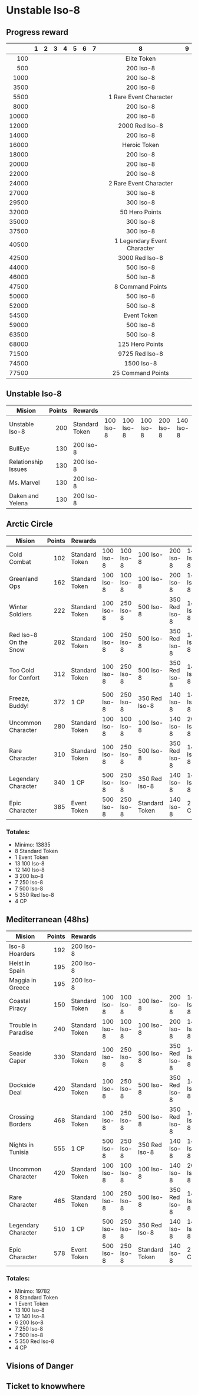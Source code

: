 # Unstable Iso-8

## Progress reward

|       | 1 | 2 | 3 | 4 | 5 | 6 | 7 |              8              | 9 |
|------:|:-:|:-:|:-:|:-:|:-:|:-:|:-:|:---------------------------:|:-:|
|   100 |   |   |   |   |   |   |   |         Elite Token         |   |
|   500 |   |   |   |   |   |   |   |          200 Iso-8          |   |
|  1000 |   |   |   |   |   |   |   |          200 Iso-8          |   |
|  3500 |   |   |   |   |   |   |   |          200 Iso-8          |   |
|  5500 |   |   |   |   |   |   |   |    1 Rare Event Character   |   |
|  8000 |   |   |   |   |   |   |   |          200 Iso-8          |   |
| 10000 |   |   |   |   |   |   |   |          200 Iso-8          |   |
| 12000 |   |   |   |   |   |   |   |        2000 Red Iso-8       |   |
| 14000 |   |   |   |   |   |   |   |          200 Iso-8          |   |
| 16000 |   |   |   |   |   |   |   |         Heroic Token        |   |
| 18000 |   |   |   |   |   |   |   |          200 Iso-8          |   |
| 20000 |   |   |   |   |   |   |   |          200 Iso-8          |   |
| 22000 |   |   |   |   |   |   |   |          200 Iso-8          |   |
| 24000 |   |   |   |   |   |   |   |    2 Rare Event Character   |   |
| 27000 |   |   |   |   |   |   |   |          300 Iso-8          |   |
| 29500 |   |   |   |   |   |   |   |          300 Iso-8          |   |
| 32000 |   |   |   |   |   |   |   |        50 Hero Points       |   |
| 35000 |   |   |   |   |   |   |   |          300 Iso-8          |   |
| 37500 |   |   |   |   |   |   |   |          300 Iso-8          |   |
| 40500 |   |   |   |   |   |   |   | 1 Legendary Event Character |   |
| 42500 |   |   |   |   |   |   |   |        3000 Red Iso-8       |   |
| 44000 |   |   |   |   |   |   |   |          500 Iso-8          |   |
| 46000 |   |   |   |   |   |   |   |          500 Iso-8          |   |
| 47500 |   |   |   |   |   |   |   |       8 Command Points      |   |
| 50000 |   |   |   |   |   |   |   |          500 Iso-8          |   |
| 52000 |   |   |   |   |   |   |   |          500 Iso-8          |   |
| 54500 |   |   |   |   |   |   |   |         Event Token         |   |
| 59000 |   |   |   |   |   |   |   |          500 Iso-8          |   |
| 63500 |   |   |   |   |   |   |   |          500 Iso-8          |   |
| 68000 |   |   |   |   |   |   |   |       125 Hero Points       |   |
| 71500 |   |   |   |   |   |   |   |        9725 Red Iso-8       |   |
| 74500 |   |   |   |   |   |   |   |          1500 Iso-8         |   |
| 77500 |   |   |   |   |   |   |   |      25 Command Points      |   |

## Unstable Iso-8

| Mision              | Points | Rewards        |           |           |           |           |           |
|---------------------|-------:|----------------|-----------|-----------|-----------|-----------|-----------|
| Unstable Iso-8      |    200 | Standard Token | 100 Iso-8 | 100 Iso-8 | 100 Iso-8 | 200 Iso-8 | 140 Iso-8 |
| BullEye             |    130 | 200 Iso-8      |           |           |           |           |           |
| Relationship Issues |    130 | 200 Iso-8      |           |           |           |           |           |
| Ms. Marvel          |    130 | 200 Iso-8      |           |           |           |           |           |
| Daken and Yelena    |    130 | 200 Iso-8      |           |           |           |           |           |

## Arctic Circle

| Mision                | Points | Rewards        |           |           |                |               |           |
|-----------------------|-------:|----------------|-----------|-----------|----------------|---------------|-----------|
| Cold Combat           |    102 | Standard Token | 100 Iso-8 | 100 Iso-8 | 100 Iso-8      | 200 Iso-8     | 140 Iso-8 |
| Greenland Ops         |    162 | Standard Token | 100 Iso-8 | 100 Iso-8 | 100 Iso-8      | 200 Iso-8     | 140 Iso-8 |
| Winter Soldiers       |    222 | Standard Token | 100 Iso-8 | 250 Iso-8 | 500 Iso-8      | 350 Red Iso-8 | 140 Iso-8 |
| Red Iso-8 On the Snow |    282 | Standard Token | 100 Iso-8 | 250 Iso-8 | 500 Iso-8      | 350 Red Iso-8 | 140 Iso-8 |
| Too Cold for Confort  |    312 | Standard Token | 100 Iso-8 | 250 Iso-8 | 500 Iso-8      | 350 Red Iso-8 | 140 Iso-8 |
| Freeze, Buddy!        |    372 | 1 CP           | 500 Iso-8 | 250 Iso-8 | 350 Red Iso-8  | 140 Iso-8     | 140 Iso-8 |
| Uncommon Character    |    280 | Standard Token | 100 Iso-8 | 100 Iso-8 | 100 Iso-8      | 140 Iso-8     | 200 Iso-8 |
| Rare Character        |    310 | Standard Token | 100 Iso-8 | 250 Iso-8 | 500 Iso-8      | 350 Red Iso-8 | 140 Iso-8 |
| Legendary Character   |    340 | 1 CP           | 500 Iso-8 | 250 Iso-8 | 350 Red Iso-8  | 140 Iso-8     | 140 Iso-8 |
| Epic Character        |    385 | Event Token    | 500 Iso-8 | 250 Iso-8 | Standard Token | 140 Iso-8     | 2 CP      |

### Totales:

- Minimo: 13835
- 8 Standard Token
- 1 Event Token
- 13 100 Iso-8
- 12 140 Iso-8
- 3 200 Iso-8
- 7 250 Iso-8
- 7 500 Iso-8
- 5 350 Red Iso-8
- 4 CP

## Mediterranean (48hs)

| Mision              | Points | Rewards        |           |           |                |               |           |
|---------------------|-------:|----------------|-----------|-----------|----------------|---------------|-----------|
| Iso-8 Hoarders      |    192 | 200 Iso-8      |           |           |                |               |           |
| Heist in Spain      |    195 | 200 Iso-8      |           |           |                |               |           |
| Maggia in Greece    |    195 | 200 Iso-8      |           |           |                |               |           |
| Coastal Piracy      |    150 | Standard Token | 100 Iso-8 | 100 Iso-8 | 100 Iso-8      | 200 Iso-8     | 140 Iso-8 |
| Trouble in Paradise |    240 | Standard Token | 100 Iso-8 | 100 Iso-8 | 100 Iso-8      | 200 Iso-8     | 140 Iso-8 |
| Seaside Caper       |    330 | Standard Token | 100 Iso-8 | 250 Iso-8 | 500 Iso-8      | 350 Red Iso-8 | 140 Iso-8 |
| Dockside Deal       |    420 | Standard Token | 100 Iso-8 | 250 Iso-8 | 500 Iso-8      | 350 Red Iso-8 | 140 Iso-8 |
| Crossing Borders    |    468 | Standard Token | 100 Iso-8 | 250 Iso-8 | 500 Iso-8      | 350 Red Iso-8 | 140 Iso-8 |
| Nights in Tunisia   |    555 | 1 CP           | 500 Iso-8 | 250 Iso-8 | 350 Red Iso-8  | 140 Iso-8     | 140 Iso-8 |
| Uncommon Character  |    420 | Standard Token | 100 Iso-8 | 100 Iso-8 | 100 Iso-8      | 140 Iso-8     | 200 Iso-8 |
| Rare Character      |    465 | Standard Token | 100 Iso-8 | 250 Iso-8 | 500 Iso-8      | 350 Red Iso-8 | 140 Iso-8 |
| Legendary Character |    510 | 1 CP           | 500 Iso-8 | 250 Iso-8 | 350 Red Iso-8  | 140 Iso-8     | 140 Iso-8 |
| Epic Character      |    578 | Event Token    | 500 Iso-8 | 250 Iso-8 | Standard Token | 140 Iso-8     | 2 CP      |

### Totales:

- Minimo: 19782
- 8 Standard Token
- 1 Event Token
- 13 100 Iso-8
- 12 140 Iso-8
- 6 200 Iso-8
- 7 250 Iso-8
- 7 500 Iso-8
- 5 350 Red Iso-8
- 4 CP

## Visions of Danger

## Ticket to knowwhere

